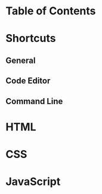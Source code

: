 # Table of Contents

# Shortcuts

## General

## Code Editor

## Command Line


# HTML


# CSS


# JavaScript
